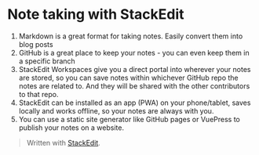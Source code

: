 # Note taking with StackEdit
1. Markdown is a great format for taking notes. Easily convert them into blog posts 
2. GitHub is a great place to keep your notes - you can even keep them in a specific branch
3. StackEdit Workspaces give you a direct portal into wherever your notes are stored, so you can save notes within whichever GitHub repo the notes are related to. And they will be shared with the other contributors to that repo.
4. StackEdit can be installed as an app (PWA) on your phone/tablet, saves locally and works offline, so your notes are always with you.
5. You can use a static site generator like GitHub pages or VuePress to publish your notes on a website.




> Written with [StackEdit](https://stackedit.io/).
<!--stackedit_data:
eyJoaXN0b3J5IjpbLTIwNDQ3MzMyMiwxODc3MDg3MTI1XX0=
-->